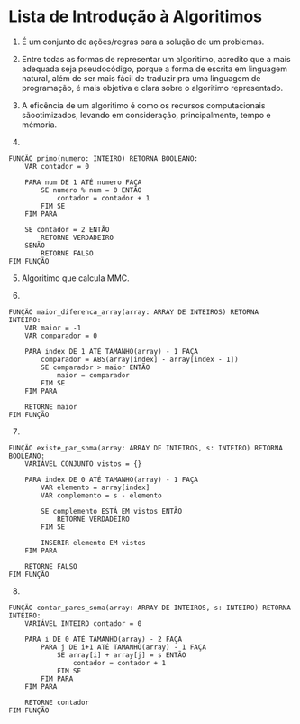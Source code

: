 # Lista de Introdução à Algoritimos

1. É um conjunto de ações/regras para a solução de um problemas.

2. Entre todas as formas de representar um algoritimo, acredito que a mais adequada seja pseudocódigo, porque a forma de escrita em linguagem natural, além de ser mais fácil de traduzir pra uma linguagem de programação, é mais objetiva e clara sobre o algoritimo representado.

3. A eficência de um algoritimo é como os recursos computacionais sãootimizados, levando em consideração, principalmente, tempo e mémoria.

4.
```
FUNÇÃO primo(numero: INTEIRO) RETORNA BOOLEANO:
    VAR contador = 0

    PARA num DE 1 ATÉ numero FAÇA
        SE numero % num = 0 ENTÃO
            contador = contador + 1
        FIM SE
    FIM PARA

    SE contador = 2 ENTÃO
        RETORNE VERDADEIRO
    SENÃO
        RETORNE FALSO
FIM FUNÇÃO
```

5. Algoritimo que calcula MMC.

6.
```
FUNÇÃO maior_diferenca_array(array: ARRAY DE INTEIROS) RETORNA INTEIRO:
    VAR maior = -1
    VAR comparador = 0

    PARA index DE 1 ATÉ TAMANHO(array) - 1 FAÇA
        comparador = ABS(array[index] - array[index - 1])
        SE comparador > maior ENTÃO
            maior = comparador
        FIM SE
    FIM PARA

    RETORNE maior
FIM FUNÇÃO

```

7.
```
FUNÇÃO existe_par_soma(array: ARRAY DE INTEIROS, s: INTEIRO) RETORNA BOOLEANO:
    VARIÁVEL CONJUNTO vistos = {}

    PARA index DE 0 ATÉ TAMANHO(array) - 1 FAÇA
        VAR elemento = array[index]
        VAR complemento = s - elemento

        SE complemento ESTÁ EM vistos ENTÃO
            RETORNE VERDADEIRO
        FIM SE

        INSERIR elemento EM vistos
    FIM PARA

    RETORNE FALSO
FIM FUNÇÃO
```

8.
```
FUNÇÃO contar_pares_soma(array: ARRAY DE INTEIROS, s: INTEIRO) RETORNA INTEIRO:
    VARIÁVEL INTEIRO contador = 0

    PARA i DE 0 ATÉ TAMANHO(array) - 2 FAÇA
        PARA j DE i+1 ATÉ TAMANHO(array) - 1 FAÇA
            SE array[i] + array[j] = s ENTÃO
                contador = contador + 1
            FIM SE
        FIM PARA
    FIM PARA

    RETORNE contador
FIM FUNÇÃO
```
